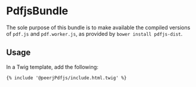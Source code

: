 # PdfjsBundle

The sole purpose of this bundle is to make available the compiled versions of `pdf.js` and `pdf.worker.js`, as provided by `bower install pdfjs-dist`.

## Usage

In a Twig template, add the following:

```twig
{% include '@peerjPdfjs/include.html.twig' %}
```
